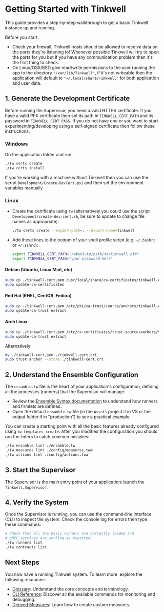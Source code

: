 # Getting Started with Tinkwell

This guide provides a step-by-step walkthrough to get a basic Tinkwell instance up and running.

Before you start:
- Check your firewall, Tinkwell hosts should be allowed to receive data on the ports they're listening to! Whenever possible Tinkwell will try to open the ports for you but if you have any communication problem then it's the first thing to check.
- On Linux/OSX/BSD give read/write permissions to the user running the app to the directory `"/var/lib/Tinkwell"`, if it's not writeable then the application will default to `"~/.local/share/Tinkwell"` for both application and user data.

## 1. Generate the Development Certificate

Before running the Supervisor, you need a valid HTTPS certificate. If you have a valid PFX certificate then set its path in `TINKWELL_CERT_PATH` and its password in `TINKWELL_CERT_PASS`. If you do not have one or you want to start experimenting/developing using a self-signed certificate then follow these instructions.

### Windows

Go the application folder and run:

```bash
./tw certs create
./tw certs install
```

If you're working with a machine without Tinkwell then you can use the script `Development/Create-DevCert.ps1` and then set the environment variables manually. 

### Linux

* Create the certificate using `tw` (alternatively you could use the script `Development/create-dev-cert.sh`, be sure to update to change file names as appropriate):
    ```bash
    ./tw certs create --export-path=. --export-name=tinkwell
    ```

* Add these lines to the bottom of your shell profile script (e.g. `~/.bashrc` or `~/.zshrc`):
    ```bash
    export TINKWELL_CERT_PATH="/absolute/path/to/tinkwell.pfx"
    export TINKWELL_CERT_PASS="your-password-here"
    ```

#### Debian (Ubuntu, Linux Mint, etc)

```bash
sudo cp ./tinkwell-cert.pem /usr/local/share/ca-certificates/tinkwell-cert.crt
sudo update-ca-certificates
```

#### Red Hat (RHEL, CentOS, Fedora)

```bash
sudo cp ./tinkwell-cert.pem /etc/pki/ca-trust/source/anchors/tinkwell-cert.crt
sudo update-ca-trust extract
```

#### Arch Linux

```bash
sudo cp ./tinkwell-cert.pem /etc/ca-certificates/trust-source/anchors/tinkwell-cert.crt
sudo update-ca-trust extract
```

Alternatively:

```bash
mv ./tinkwell-cert.pem ./tinkwell-cert.crt
sudo trust anchor --store ./tinkwell-cert.crt
```

## 2. Understand the Ensemble Configuration

The `ensamble.tw` file is the heart of your application's configuration, defining all the processes (runners) that the Supervisor will manage.

-   Review the [Ensemble Syntax documentation](./Ensamble.md) to understand how runners and firmlets are defined.
-   Open the default `ensamble.tw` file (in the `Assets` project if in VS or the output folder if in "production") to see a practical example.

You can create a starting point with all the basic features already configured using `tw templates create`. After you modified the configuration you should run the linters to catch common mistakes:

```bash
./tw ensamble lint ./ensamble.tw
./tw measures lint ./config/measures.twm
./tw actions lint ./config/actions.twa
```

## 3. Start the Supervisor

The Supervisor is the main entry point of your application: launch the `Tinkwell.Supervisor`.

## 4. Verify the System

Once the Supervisor is running, you can use the command-line interface (CLI) to inspect the system. Check the console log for errors then type these commands:

```bash
# Check that all the basic runners are correctly loaded and
# gRPC services are working as expected.
./tw runners list
./tw contracts list
```

## Next Steps

You now have a running Tinkwell system. To learn more, explore the following resources:

-   [Glossary](./Glossary.md): Understand the core concepts and terminology.
-   [CLI Reference](./CLI.md): Discover all the available commands for monitoring and debugging.
-   [Derived Measures](./Derived-measures.md): Learn how to create custom measures.
